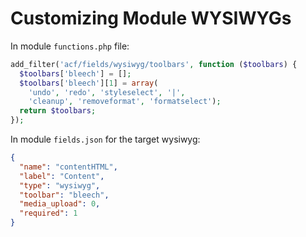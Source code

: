 # Customizing Module WYSIWYGs

In module `functions.php` file:

```php
add_filter('acf/fields/wysiwyg/toolbars', function ($toolbars) {
  $toolbars['bleech'] = [];
  $toolbars['bleech'][1] = array(
    'undo', 'redo', 'styleselect', '|',
    'cleanup', 'removeformat', 'formatselect');
  return $toolbars;
});
```

In module `fields.json` for the target wysiwyg:

```json
{
  "name": "contentHTML",
  "label": "Content",
  "type": "wysiwyg",
  "toolbar": "bleech",
  "media_upload": 0,
  "required": 1
}
```
